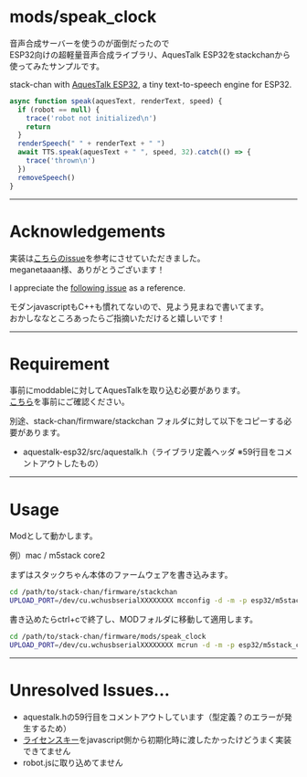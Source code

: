 # mods/speak_clock

音声合成サーバーを使うのが面倒だったので  
ESP32向けの超軽量音声合成ライブラリ、AquesTalk ESP32をstackchanから使ってみたサンプルです。

stack-chan with [AquesTalk ESP32](https://www.a-quest.com/products/aquestalk_esp32.html), a tiny text-to-speech engine for ESP32. 
<br />
```JavaScript
async function speak(aquesText, renderText, speed) {
  if (robot == null) {
    trace('robot not initialized\n')
    return
  }
  renderSpeech(" " + renderText + " ")
  await TTS.speak(aquesText + " ", speed, 32).catch(() => {
    trace('thrown\n')
  })
  removeSpeech()
}
```


---
# Acknowledgements

実装は[こちらのissue](https://github.com/Moddable-OpenSource/moddable/issues/487)を参考にさせていただきました。<br />
meganetaaan様、ありがとうございます！

I appreciate the [following issue](https://github.com/Moddable-OpenSource/moddable/issues/487) as a reference.

モダンjavascriptもC++も慣れてないので、見よう見まねで書いてます。  
おかしななところあったらご指摘いただけると嬉しいです！


---
# Requirement

事前にmoddableに対してAquesTalkを取り込む必要があります。  
[こちら](https://github.com/nekotoiruka/moddable/tree/feature/nekotoiruka/add-tts-aquestalk/contributed/hello-aquestalk)を事前にご確認ください。

別途、stack-chan/firmware/stackchan フォルダに対して以下をコピーする必要があります。
* aquestalk-esp32/src/aquestalk.h（ライブラリ定義ヘッダ ※59行目をコメントアウトしたもの）

---
# Usage

Modとして動かします。

例）mac / m5stack core2

まずはスタックちゃん本体のファームウェアを書き込みます。
```bash
cd /path/to/stack-chan/firmware/stackchan
UPLOAD_PORT=/dev/cu.wchusbserialXXXXXXXX mcconfig -d -m -p esp32/m5stack_core2
```
書き込めたらctrl+cで終了し、MODフォルダに移動して適用します。
```bash
cd /path/to/stack-chan/firmware/mods/speak_clock
UPLOAD_PORT=/dev/cu.wchusbserialXXXXXXXX mcrun -d -m -p esp32/m5stack_core2
```

---
# Unresolved Issues...

* aquestalk.hの59行目をコメントアウトしています（型定義？のエラーが発生するため）
* [ライセンスキー](https://store.a-quest.com/items/10524168)をjavascript側から初期化時に渡したかったけどうまく実装できてません
* robot.jsに取り込めてません